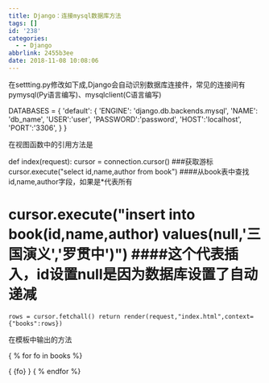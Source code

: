 ```yaml
---
title: Django：连接mysql数据库方法
tags: []
id: '238'
categories:
  - - Django
abbrlink: 2455b3ee
date: 2018-11-08 10:08:06
---
```


在settting.py修改如下成,Django会自动识别数据库连接件，常见的连接间有pymysql(Py语言编写)、mysqlclient(C语言编写)

DATABASES = {
    'default': {
        'ENGINE': 'django.db.backends.mysql',
        'NAME': 'db\_name',
        'USER':'user',
        'PASSWORD':'password',
        'HOST':'localhost',
        'PORT':'3306',
    }
}

在视图函数中的引用方法是

def index(request):
    cursor = connection.cursor()       ###获取游标
    cursor.execute("select id,name,author from book")    ####从book表中查找id,name,author字段，如果是\*代表所有

#    cursor.execute("insert into book(id,name,author) values(null,'三国演义','罗贯中')")   ####这个代表插入，id设置null是因为数据库设置了自动递减

    rows = cursor.fetchall() return render(request,"index.html",context={"books":rows})

在模板中输出的方法

{ % for fo in books %}
 <td>{ {fo} }</td>
{ % endfor %}